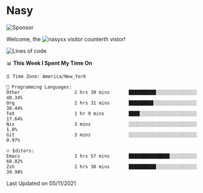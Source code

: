 # Nasy

<!--
<p align="center">
<img height="200" src="https://github-readme-stats.vercel.app/api?username=nasyxx&count_private=true&show_icons=true&theme=dracula&include_all_commits=true"/>
<img height="200" src="https://github-readme-stats.vercel.app/api/top-langs/?username=nasyxx&theme=dracula&hide=html,jupyter+notebook&count_private=true&show_icons=true"/>
</p>

  
----------------
-->

![Sponsor](https://img.shields.io/static/v1.svg?label=Sponsor&message=%E2%9D%A4&logo=GitHub&style=flat&color=pink)
 
Welcome, the ![nasyxx visitor counter](https://count.getloli.com/get/@nasyxx?theme=rule34)th vistor!
 
<!--START_SECTION:waka-->
![Lines of code](https://img.shields.io/badge/From%20Hello%20World%20I%27ve%20Written-5.4%20million%20lines%20of%20code-blue)

📊 **This Week I Spent My Time On** 

```text
⌚︎ Time Zone: America/New_York

💬 Programming Languages: 
Other                    2 hrs 39 mins       ██████████░░░░░░░░░░░░░░░   40.34% 
Org                      2 hrs 31 mins       █████████░░░░░░░░░░░░░░░░   38.44% 
TeX                      1 hr 9 mins         ████░░░░░░░░░░░░░░░░░░░░░   17.64% 
Nix                      3 mins              ░░░░░░░░░░░░░░░░░░░░░░░░░   1.0% 
Git                      3 mins              ░░░░░░░░░░░░░░░░░░░░░░░░░   0.97%

🔥 Editors: 
Emacs                    3 hrs 57 mins       ███████████████░░░░░░░░░░   60.02% 
Zsh                      2 hrs 38 mins       ██████████░░░░░░░░░░░░░░░   39.98%

```


 Last Updated on 05/11/2021
<!--END_SECTION:waka-->

<!-- ![visitors](https://visitor-badge.laobi.icu/badge?page_id=nasyxx.nasyxx) -->
